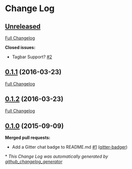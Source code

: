 # Change Log

## [Unreleased](https://github.com/juliosueiras/cakebuild.vim/tree/HEAD)

[Full Changelog](https://github.com/juliosueiras/cakebuild.vim/compare/0.1.1...HEAD)

**Closed issues:**

- Tagbar Support? [\#2](https://github.com/juliosueiras/cakebuild.vim/issues/2)

## [0.1.1](https://github.com/juliosueiras/cakebuild.vim/tree/0.1.1) (2016-03-23)
[Full Changelog](https://github.com/juliosueiras/cakebuild.vim/compare/0.1.2...0.1.1)

## [0.1.2](https://github.com/juliosueiras/cakebuild.vim/tree/0.1.2) (2016-03-23)
[Full Changelog](https://github.com/juliosueiras/cakebuild.vim/compare/0.1.0...0.1.2)

## [0.1.0](https://github.com/juliosueiras/cakebuild.vim/tree/0.1.0) (2015-09-09)
**Merged pull requests:**

- Add a Gitter chat badge to README.md [\#1](https://github.com/juliosueiras/cakebuild.vim/pull/1) ([gitter-badger](https://github.com/gitter-badger))



\* *This Change Log was automatically generated by [github_changelog_generator](https://github.com/skywinder/Github-Changelog-Generator)*